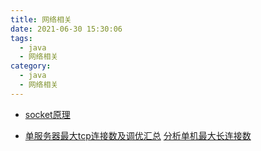 ```yaml
---
title: 网络相关
date: 2021-06-30 15:30:06
tags:	
  - java	
  - 网络相关
category:
  - java	
  - 网络相关
---
```




- [socket原理](https://blog.csdn.net/pashanhu6402/article/details/96428887)

- [单服务器最大tcp连接数及调优汇总](https://www.cnblogs.com/duanxz/p/4464178.html) [分析单机最大长连接数](https://blog.csdn.net/xielinrui123/article/details/88417225)

